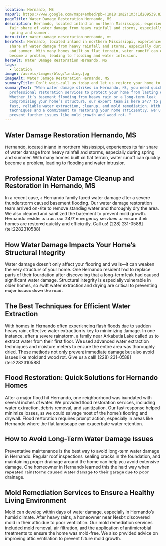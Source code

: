 ```yaml
---
location: Hernando, MS
mapUrl: https://www.google.com/maps/embed?pb=!1m18!1m12!1m3!1d209539.83832983373!2d-90.16561468066395!3d34.85472034070407!2m3!1f0!2f0!3f0!3m2!1i1024!2i768!4f13.1!3m3!1m2!1s0x887ff58cc7be97d9%3A0x4da4b7cfac8c32ea!2sHernando%2C%20MS%2C%20USA!5e0!3m2!1sen!2sph!4v1728662711335!5m2!1sen!2sph
pageTitle: Water Damage Restoration Hernando, MS
description: Hernando, located inland in northern Mississippi, experiences its
  fair share of water damage from heavy rainfall and storms, especially during
  spring and summer.
heroTitle: Water Damage Restoration Hernando, MS
heroText: Hernando, located inland in northern Mississippi, experiences its fair
  share of water damage from heavy rainfall and storms, especially during spring
  and summer. With many homes built on flat terrain, water runoff can quickly
  become a problem, leading to flooding and water intrusion.
heroAlt: Water Damage Restoration Hernando, MS
tags:
  - location
image: /assets/images/blog/landing.jpg
imageAlt: Water Damage Restoration Hernando, MS
summaryTitle: Don’t wait—call us today and let us restore your home to its best condition!
summaryText: "When water damage strikes in Hernando, MS, you need quick,
  professional restoration services to protect your home from lasting damage.
  Whether it’s basement flooding from heavy rain or a long-term leak
  compromising your home’s structure, our expert team is here 24/7 to provide
  fast, reliable water extraction, cleanup, and mold remediation. With advanced
  techniques and a commitment to restoring your home efficiently, we’ll help you
  prevent further issues like mold growth and wood rot. "
---
```

## Water Damage Restoration Hernando, MS

Hernando, located inland in northern Mississippi, experiences its fair share of water damage from heavy rainfall and storms, especially during spring and summer. With many homes built on flat terrain, water runoff can quickly become a problem, leading to flooding and water intrusion.

## Professional Water Damage Cleanup and Restoration in Hernando, MS

In a recent case, a Hernando family faced water damage after a severe thunderstorm caused basement flooding. Our water damage restoration team arrived on-site to remove standing water and thoroughly dry the area. We also cleaned and sanitized the basement to prevent mold growth. Hernando residents trust our 24/7 emergency services to ensure their homes are restored quickly and efficiently. Call us! 
(228) 231-0588](tel:2282310588)

## How Water Damage Impacts Your Home’s Structural Integrity

Water damage doesn’t only affect your flooring and walls—it can weaken the very structure of your home. One Hernando resident had to replace parts of their foundation after discovering that a long-term leak had caused significant water damage. Structural integrity is especially vulnerable in older homes, so swift water extraction and drying are critical to preventing major issues down the road.

## The Best Techniques for Efficient Water Extraction

With homes in Hernando often experiencing flash floods due to sudden heavy rain, effective water extraction is key to minimizing damage. In one instance, after a severe rainstorm, a family near Arkabutla Lake called us to extract water from their first floor. We used advanced water extraction techniques and moisture meters to ensure the entire area was thoroughly dried. These methods not only prevent immediate damage but also avoid issues like mold and wood rot. Give us a call!
(228) 231-0588](tel:2282310588)

## Flood Restoration: Quick Solutions for Hernando Homes

After a major flood hit Hernando, one neighborhood was inundated with several inches of water. We provided flood restoration services, including water extraction, debris removal, and sanitization. Our fast response helped minimize losses, as we could salvage most of the home’s flooring and drywall. Flood restoration requires prompt action, especially in areas like Hernando where the flat landscape can exacerbate water retention.

## How to Avoid Long-Term Water Damage Issues

Preventative maintenance is the best way to avoid long-term water damage in Hernando. Regular roof inspections, sealing cracks in the foundation, and maintaining proper drainage around the home can help you avoid extensive damage. One homeowner in Hernando learned this the hard way when repeated rainstorms caused water damage to their garage due to poor drainage.

## Mold Remediation Services to Ensure a Healthy Living Environment

Mold can develop within days of water damage, especially in Hernando’s humid climate. After heavy rains, a homeowner near Nesbit discovered mold in their attic due to poor ventilation. Our mold remediation services included mold removal, air filtration, and the application of antimicrobial treatments to ensure the home was mold-free. We also provided advice on improving attic ventilation to prevent future mold growth.
